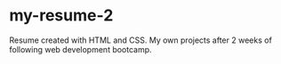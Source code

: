 # my-resume-2
Resume created with HTML and CSS. My own projects after 2 weeks of following web development bootcamp.
